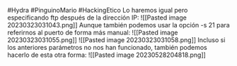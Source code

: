 #Hydra #PinguinoMario #HackingEtico 
Lo haremos igual pero especificando ftp después de la dirección IP:
![[Pasted image 20230323031043.png]]
Aunque también podemos usar la opción -s 21 para referirnos al puerto de forma más manual:
![[Pasted image 20230323031055.png]]
![[Pasted image 20230323031058.png]]
Incluso si los anteriores parámetros no nos han funcionado, también podemos hacerlo de esta otra forma:
![[Pasted image 20230528204818.png]]